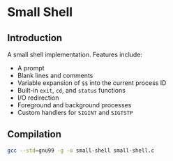 
# Small Shell

## Introduction

A small shell implementation. Features include:

- A prompt
- Blank lines and comments
- Variable expansion of `$$` into the current process ID
- Built-in `exit`, `cd`, and `status` functions
- I/O redirection
- Foreground and background processes
- Custom handlers for `SIGINT` and `SIGTSTP`

## Compilation

```bash
gcc --std=gnu99 -g -o small-shell small-shell.c
```

